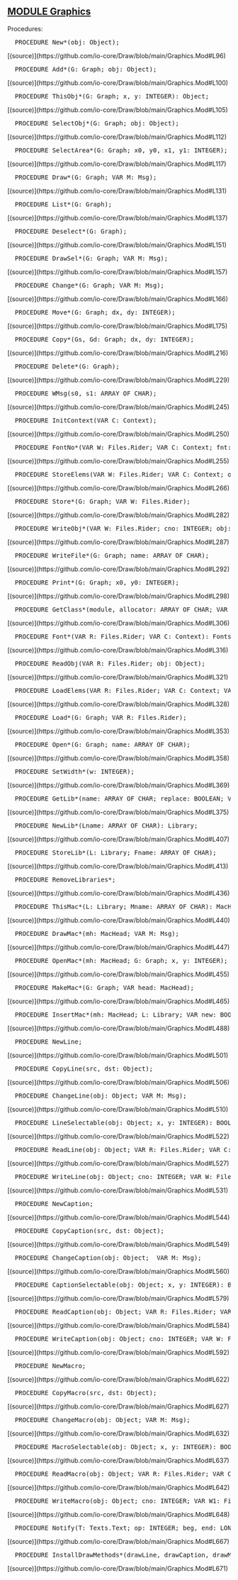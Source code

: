 
## [MODULE Graphics](https://github.com/io-core/Draw/blob/main/Graphics.Mod)

Procedures:


<pre>  PROCEDURE New*(obj: Object);</pre> [(source)](https://github.com/io-core/Draw/blob/main/Graphics.Mod#L96)


<pre>  PROCEDURE Add*(G: Graph; obj: Object);</pre> [(source)](https://github.com/io-core/Draw/blob/main/Graphics.Mod#L100)


<pre>  PROCEDURE ThisObj*(G: Graph; x, y: INTEGER): Object;</pre> [(source)](https://github.com/io-core/Draw/blob/main/Graphics.Mod#L105)


<pre>  PROCEDURE SelectObj*(G: Graph; obj: Object);</pre> [(source)](https://github.com/io-core/Draw/blob/main/Graphics.Mod#L112)


<pre>  PROCEDURE SelectArea*(G: Graph; x0, y0, x1, y1: INTEGER);</pre> [(source)](https://github.com/io-core/Draw/blob/main/Graphics.Mod#L117)


<pre>  PROCEDURE Draw*(G: Graph; VAR M: Msg);</pre> [(source)](https://github.com/io-core/Draw/blob/main/Graphics.Mod#L131)


<pre>  PROCEDURE List*(G: Graph);</pre> [(source)](https://github.com/io-core/Draw/blob/main/Graphics.Mod#L137)


<pre>  PROCEDURE Deselect*(G: Graph);</pre> [(source)](https://github.com/io-core/Draw/blob/main/Graphics.Mod#L151)


<pre>  PROCEDURE DrawSel*(G: Graph; VAR M: Msg);</pre> [(source)](https://github.com/io-core/Draw/blob/main/Graphics.Mod#L157)


<pre>  PROCEDURE Change*(G: Graph; VAR M: Msg);</pre> [(source)](https://github.com/io-core/Draw/blob/main/Graphics.Mod#L166)


<pre>  PROCEDURE Move*(G: Graph; dx, dy: INTEGER);</pre> [(source)](https://github.com/io-core/Draw/blob/main/Graphics.Mod#L175)


<pre>  PROCEDURE Copy*(Gs, Gd: Graph; dx, dy: INTEGER);</pre> [(source)](https://github.com/io-core/Draw/blob/main/Graphics.Mod#L216)


<pre>  PROCEDURE Delete*(G: Graph);</pre> [(source)](https://github.com/io-core/Draw/blob/main/Graphics.Mod#L229)


<pre>  PROCEDURE WMsg(s0, s1: ARRAY OF CHAR);</pre> [(source)](https://github.com/io-core/Draw/blob/main/Graphics.Mod#L245)


<pre>  PROCEDURE InitContext(VAR C: Context);</pre> [(source)](https://github.com/io-core/Draw/blob/main/Graphics.Mod#L250)


<pre>  PROCEDURE FontNo*(VAR W: Files.Rider; VAR C: Context; fnt: Fonts.Font): INTEGER;</pre> [(source)](https://github.com/io-core/Draw/blob/main/Graphics.Mod#L255)


<pre>  PROCEDURE StoreElems(VAR W: Files.Rider; VAR C: Context; obj: Object);</pre> [(source)](https://github.com/io-core/Draw/blob/main/Graphics.Mod#L266)


<pre>  PROCEDURE Store*(G: Graph; VAR W: Files.Rider);</pre> [(source)](https://github.com/io-core/Draw/blob/main/Graphics.Mod#L282)


<pre>  PROCEDURE WriteObj*(VAR W: Files.Rider; cno: INTEGER; obj: Object);</pre> [(source)](https://github.com/io-core/Draw/blob/main/Graphics.Mod#L287)


<pre>  PROCEDURE WriteFile*(G: Graph; name: ARRAY OF CHAR);</pre> [(source)](https://github.com/io-core/Draw/blob/main/Graphics.Mod#L292)


<pre>  PROCEDURE Print*(G: Graph; x0, y0: INTEGER);</pre> [(source)](https://github.com/io-core/Draw/blob/main/Graphics.Mod#L298)


<pre>  PROCEDURE GetClass*(module, allocator: ARRAY OF CHAR; VAR com: Modules.Command);</pre> [(source)](https://github.com/io-core/Draw/blob/main/Graphics.Mod#L306)


<pre>  PROCEDURE Font*(VAR R: Files.Rider; VAR C: Context): Fonts.Font;</pre> [(source)](https://github.com/io-core/Draw/blob/main/Graphics.Mod#L316)


<pre>  PROCEDURE ReadObj(VAR R: Files.Rider; obj: Object);</pre> [(source)](https://github.com/io-core/Draw/blob/main/Graphics.Mod#L321)


<pre>  PROCEDURE LoadElems(VAR R: Files.Rider; VAR C: Context; VAR fobj: Object);</pre> [(source)](https://github.com/io-core/Draw/blob/main/Graphics.Mod#L328)


<pre>  PROCEDURE Load*(G: Graph; VAR R: Files.Rider);</pre> [(source)](https://github.com/io-core/Draw/blob/main/Graphics.Mod#L353)


<pre>  PROCEDURE Open*(G: Graph; name: ARRAY OF CHAR);</pre> [(source)](https://github.com/io-core/Draw/blob/main/Graphics.Mod#L358)


<pre>  PROCEDURE SetWidth*(w: INTEGER);</pre> [(source)](https://github.com/io-core/Draw/blob/main/Graphics.Mod#L369)


<pre>  PROCEDURE GetLib*(name: ARRAY OF CHAR; replace: BOOLEAN; VAR Lib: Library);</pre> [(source)](https://github.com/io-core/Draw/blob/main/Graphics.Mod#L375)


<pre>  PROCEDURE NewLib*(Lname: ARRAY OF CHAR): Library;</pre> [(source)](https://github.com/io-core/Draw/blob/main/Graphics.Mod#L407)


<pre>  PROCEDURE StoreLib*(L: Library; Fname: ARRAY OF CHAR);</pre> [(source)](https://github.com/io-core/Draw/blob/main/Graphics.Mod#L413)


<pre>  PROCEDURE RemoveLibraries*;</pre> [(source)](https://github.com/io-core/Draw/blob/main/Graphics.Mod#L436)


<pre>  PROCEDURE ThisMac*(L: Library; Mname: ARRAY OF CHAR): MacHead;</pre> [(source)](https://github.com/io-core/Draw/blob/main/Graphics.Mod#L440)


<pre>  PROCEDURE DrawMac*(mh: MacHead; VAR M: Msg);</pre> [(source)](https://github.com/io-core/Draw/blob/main/Graphics.Mod#L447)


<pre>  PROCEDURE OpenMac*(mh: MacHead; G: Graph; x, y: INTEGER);</pre> [(source)](https://github.com/io-core/Draw/blob/main/Graphics.Mod#L455)


<pre>  PROCEDURE MakeMac*(G: Graph; VAR head: MacHead);</pre> [(source)](https://github.com/io-core/Draw/blob/main/Graphics.Mod#L465)


<pre>  PROCEDURE InsertMac*(mh: MacHead; L: Library; VAR new: BOOLEAN);</pre> [(source)](https://github.com/io-core/Draw/blob/main/Graphics.Mod#L488)


<pre>  PROCEDURE NewLine;</pre> [(source)](https://github.com/io-core/Draw/blob/main/Graphics.Mod#L501)


<pre>  PROCEDURE CopyLine(src, dst: Object);</pre> [(source)](https://github.com/io-core/Draw/blob/main/Graphics.Mod#L506)


<pre>  PROCEDURE ChangeLine(obj: Object; VAR M: Msg);</pre> [(source)](https://github.com/io-core/Draw/blob/main/Graphics.Mod#L510)


<pre>  PROCEDURE LineSelectable(obj: Object; x, y: INTEGER): BOOLEAN;</pre> [(source)](https://github.com/io-core/Draw/blob/main/Graphics.Mod#L522)


<pre>  PROCEDURE ReadLine(obj: Object; VAR R: Files.Rider; VAR C: Context);</pre> [(source)](https://github.com/io-core/Draw/blob/main/Graphics.Mod#L527)


<pre>  PROCEDURE WriteLine(obj: Object; cno: INTEGER; VAR W: Files.Rider; VAR C: Context);</pre> [(source)](https://github.com/io-core/Draw/blob/main/Graphics.Mod#L531)


<pre>  PROCEDURE NewCaption;</pre> [(source)](https://github.com/io-core/Draw/blob/main/Graphics.Mod#L544)


<pre>  PROCEDURE CopyCaption(src, dst: Object);</pre> [(source)](https://github.com/io-core/Draw/blob/main/Graphics.Mod#L549)


<pre>  PROCEDURE ChangeCaption(obj: Object;  VAR M: Msg);</pre> [(source)](https://github.com/io-core/Draw/blob/main/Graphics.Mod#L560)


<pre>  PROCEDURE CaptionSelectable(obj: Object; x, y: INTEGER): BOOLEAN;</pre> [(source)](https://github.com/io-core/Draw/blob/main/Graphics.Mod#L579)


<pre>  PROCEDURE ReadCaption(obj: Object; VAR R: Files.Rider; VAR C: Context);</pre> [(source)](https://github.com/io-core/Draw/blob/main/Graphics.Mod#L584)


<pre>  PROCEDURE WriteCaption(obj: Object; cno: INTEGER; VAR W: Files.Rider; VAR C: Context);</pre> [(source)](https://github.com/io-core/Draw/blob/main/Graphics.Mod#L592)


<pre>  PROCEDURE NewMacro;</pre> [(source)](https://github.com/io-core/Draw/blob/main/Graphics.Mod#L622)


<pre>  PROCEDURE CopyMacro(src, dst: Object);</pre> [(source)](https://github.com/io-core/Draw/blob/main/Graphics.Mod#L627)


<pre>  PROCEDURE ChangeMacro(obj: Object; VAR M: Msg);</pre> [(source)](https://github.com/io-core/Draw/blob/main/Graphics.Mod#L632)


<pre>  PROCEDURE MacroSelectable(obj: Object; x, y: INTEGER): BOOLEAN;</pre> [(source)](https://github.com/io-core/Draw/blob/main/Graphics.Mod#L637)


<pre>  PROCEDURE ReadMacro(obj: Object; VAR R: Files.Rider; VAR C: Context);</pre> [(source)](https://github.com/io-core/Draw/blob/main/Graphics.Mod#L642)


<pre>  PROCEDURE WriteMacro(obj: Object; cno: INTEGER; VAR W1: Files.Rider; VAR C: Context);</pre> [(source)](https://github.com/io-core/Draw/blob/main/Graphics.Mod#L648)


<pre>  PROCEDURE Notify(T: Texts.Text; op: INTEGER; beg, end: LONGINT);</pre> [(source)](https://github.com/io-core/Draw/blob/main/Graphics.Mod#L667)


<pre>  PROCEDURE InstallDrawMethods*(drawLine, drawCaption, drawMacro: PROCEDURE (obj: Object; VAR msg: Msg));</pre> [(source)](https://github.com/io-core/Draw/blob/main/Graphics.Mod#L671)

